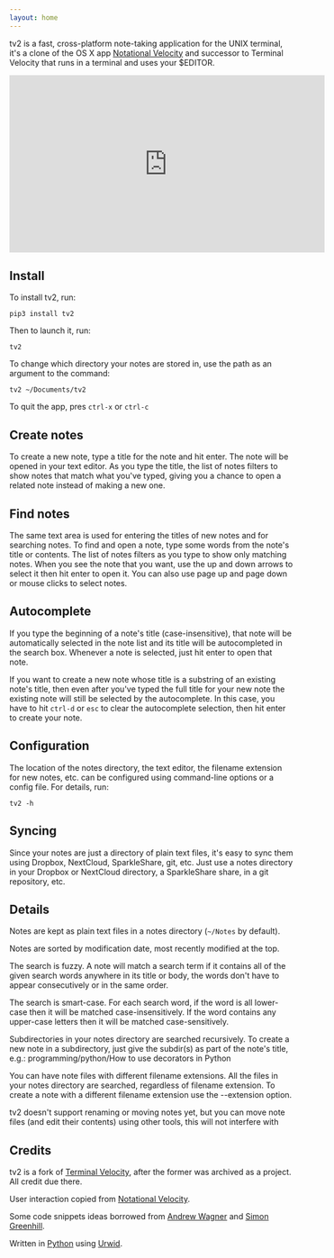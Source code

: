 ```yaml
---
layout: home
---
```


tv2 is a fast, cross-platform note-taking application for the UNIX terminal,
it's a clone of the OS X app [Notational Velocity](http://notational.net/) and
successor to Terminal Velocity that runs in a terminal and uses your $EDITOR.

<iframe width="560" height="315" src="https://www.youtube.com/embed/cY8gftWly-g" frameborder="0" allow="accelerometer; autoplay; encrypted-media; gyroscope; picture-in-picture" allowfullscreen></iframe>

## Install

To install tv2, run:

    pip3 install tv2

Then to launch it, run:

    tv2

To change which directory your notes are stored in, use the path as an argument
to the command:

    tv2 ~/Documents/tv2

To quit the app, pres `ctrl-x` or `ctrl-c`

## Create notes

To create a new note, type a title for the note and hit enter. The note will be
opened in your text editor. As you type the title, the list of notes filters to
show notes that match what you've typed, giving you a chance to open a related
note instead of making a new one.

## Find notes

The same text area is used for entering the titles of new notes and for
searching notes. To find and open a note, type some words from the note's title
or contents. The list of notes filters as you type to show only matching notes.
When you see the note that you want, use the up and down arrows to select it
then hit enter to open it. You can also use page up and page down or mouse
clicks to select notes.

## Autocomplete

If you type the beginning of a note's title (case-insensitive), that note will
be automatically selected in the note list and its title will be autocompleted
in the search box. Whenever a note is selected, just hit enter to open that
note.

If you want to create a new note whose title is a substring of an existing
note's title, then even after you've typed the full title for your new note the
existing note will still be selected by the autocomplete. In this case, you have
to hit `ctrl-d` or `esc` to clear the autocomplete selection, then hit enter to
create your note.

## Configuration

The location of the notes directory, the text editor, the filename extension for
new notes, etc. can be configured using command-line options or a config file.
For details, run:

    tv2 -h

## Syncing

Since your notes are just a directory of plain text files, it's easy to sync
them using Dropbox, NextCloud, SparkleShare, git, etc. Just use a notes
directory in your Dropbox or NextCloud directory, a SparkleShare share, in a git
repository, etc.

## Details

Notes are kept as plain text files in a notes directory (`~/Notes` by default).

Notes are sorted by modification date, most recently modified at the top.

The search is fuzzy. A note will match a search term if it contains all of the
given search words anywhere in its title or body, the words don't have to appear
consecutively or in the same order.

The search is smart-case. For each search word, if the word is all lower-case
then it will be matched case-insensitively. If the word contains any upper-case
letters then it will be matched case-sensitively.

Subdirectories in your notes directory are searched recursively. To create a new
note in a subdirectory, just give the subdir(s) as part of the note's title,
e.g.: programming/python/How to use decorators in Python

You can have note files with different filename extensions. All the files in
your notes directory are searched, regardless of filename extension. To create a
note with a different filename extension use the --extension option.

tv2 doesn't support renaming or moving notes yet, but you can move note files
(and edit their contents) using other tools, this will not interfere with 

## Credits

tv2 is a fork of [Terminal
Velocity](https://github.com/terminal-velocity-notes/terminal_velocity), after
the former was archived as a project. All credit due there.

User interaction copied from [Notational Velocity](http://notational.net).

Some code snippets ideas borrowed from [Andrew
Wagner](https://github.com/drewm1980/nv-console) and [Simon
Greenhill](https://bitbucket.org/simongreenhill/n).

Written in [Python](https://python.org) using [Urwid](http://excess.org/urwid/).
